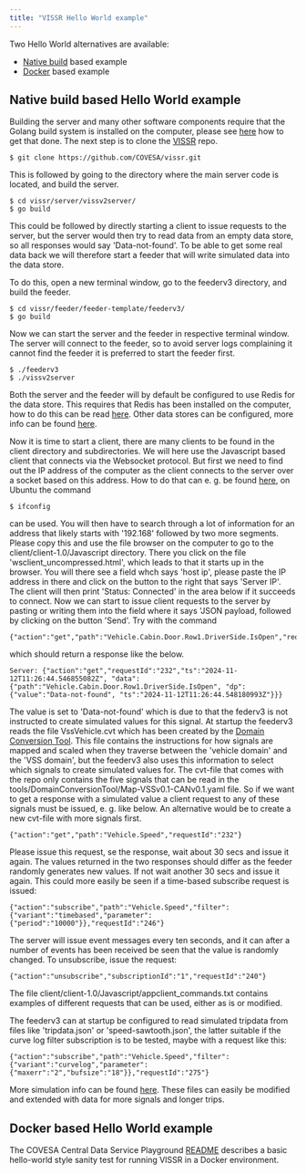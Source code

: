 ```yaml
---
title: "VISSR Hello World example"
---
```


Two Hello World alternatives are available:
* [Native build](/vissr/build-system/hello-world/#native-build-based-hello-world-example) based example
* [Docker](/vissr/build-system/hello-world/#docker-based-hello-world-example) based example

## Native build based Hello World example

Building the server and many other software components require that the Golang build system is installed on the computer,
please see [here](/vissr/build-system/#installing-golang) how to get that done.
The next step is to clone the [VISSR](https://github.com/COVESA/vissr) repo.
```
$ git clone https://github.com/COVESA/vissr.git
```
This is followed by going to the directory where the main server code is located, and build the server.
```
$ cd vissr/server/vissv2server/
$ go build
```
This could be followed by directly starting a client to issue requests to the server,
but the server would then try to read data from an empty data store, so all responses would say 'Data-not-found'.
To be able to get some real data back we will therefore start a feeder that will write simulated data into the data store.

To do this, open a new terminal window, go to the feederv3 directory, and build the feeder.
```
$ cd vissr/feeder/feeder-template/feederv3/
$ go build
```
Now we can start the server and the feeder in respective terminal window.
The server will connect to the feeder, so to avoid server logs complaining it cannot find the feeder it is preferred to start the feeder first.
```
$ ./feederv3
$ ./vissv2server
```
Both the server and the feeder will by default be configured to use Redis for the data store.
This requires that Redis has been installed on the computer, how to do this can be read [here](https://redis.io/docs/latest/operate/oss_and_stack/install/install-redis/).
Other data stores can be configured, more info can be found [here](/vissr/datastore/).

Now it is time to start a client, there are many clients to be found in the client directory and subdirectories.
We will here use the Javascript based client that connects via the Websocket protocol.
But first we need to find out the IP address of the computer as the client connects to the server over a socket based on this address.
How to do that can e. g. be found [here](https://www.wikihow.com/Check-a-Computer-IP-Address), on Ubuntu the command
```
$ ifconfig
```
can be used. You will then have to search through a lot of information for an address that likely starts with '192.168' followed by two more segments.
Please copy this and use the file browser on the computer to go to the client/client-1.0/Javascript directory.
There you click on the file 'wsclient_uncompressed.html', which leads to that it starts up in the browser.
You will there see a field whch says 'host ip', please paste the IP address in there and click on the button to the right that says 'Server IP'.
The client will then print 'Status: Connected' in the area below if it succeeds to connect.
Now we can start to issue client requests to the server by pasting or writing them into the field where it says 'JSON payload,
followed by clicking on the button 'Send'.
Try with the command
```
{"action":"get","path":"Vehicle.Cabin.Door.Row1.DriverSide.IsOpen","requestId":"232"}
```
which should return a response like the below.
```
Server: {"action":"get","requestId":"232","ts":"2024-11-12T11:26:44.546855082Z", "data":{"path":"Vehicle.Cabin.Door.Row1.DriverSide.IsOpen", "dp":{"value":"Data-not-found", "ts":"2024-11-12T11:26:44.548180993Z"}}}
```
The value is set to 'Data-not-found' which is due to that the federv3 is not instructed to create simulated values for this signal.
At startup the feederv3 reads the file VssVehicle.cvt which has been created by the [Domain Conversion Tool](/vissr/tools/).
This file contains the instructions for how signals are mapped and scaled when they traverse between the 'vehicle domain' and the 'VSS domain',
but the feederv3 also uses this information to select which signals to create simulated values for.
The cvt-file that comes with the repo only contains the five signals that can be read in the tools/DomainConversionTool/Map-VSSv0.1-CANv0.1.yaml file.
So if we want to get a response with a simulated value a client request to any of these signals must be issued, e. g. like below.
An alternative would be to create a new cvt-file with more signals first.
```
{"action":"get","path":"Vehicle.Speed","requestId":"232"}
```
Please issue this request, se the response, wait about 30 secs and issue it again. 
The values returned in the two responses should differ as the feeder randomly generates new values. If not wait another 30 secs and issue it again.
This could more easily be seen if a time-based subscribe request is issued:
```
{"action":"subscribe","path":"Vehicle.Speed","filter":{"variant":"timebased","parameter":{"period":"10000"}},"requestId":"246"}
```
The server will issue event messages every ten seconds, and it can after a number of events has been received be seen that the value is randomly changed.
To unsubscribe, issue the request:
```
{"action":"unsubscribe","subscriptionId":"1","requestId":"240"}
```
The file client/client-1.0/Javascript/appclient_commands.txt contains examples of different requests that can be used, either as is or modified.

The feederv3 can at startup be configured to read simulated tripdata from files like 'tripdata.json' or 'speed-sawtooth.json',
the latter suitable if the curve log filter subscription is to be tested, maybe with a request like this:
```
{"action":"subscribe","path":"Vehicle.Speed","filter":{"variant":"curvelog","parameter":{"maxerr":"2","bufsize":"18"}},"requestId":"275"}
```
More simulation info can be found [here](/vissr/feeder/#simulated-vehicle-data-sources).
These files can easily be modified and extended with data for more signals and longer trips.

## Docker based Hello World example

The COVESA Central Data Service Playground [README](https://github.com/COVESA/cdsp/blob/main/docker/README.md)
describes a basic hello-world style sanity test for running VISSR in a Docker environment.

